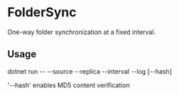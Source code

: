 # FolderSync
One-way folder synchronization at a fixed interval.

## Usage

dotnet run -- --source <path> --replica <path> --interval <seconds> --log <logfile> [--hash]

'--hash' enables MD5 content verification